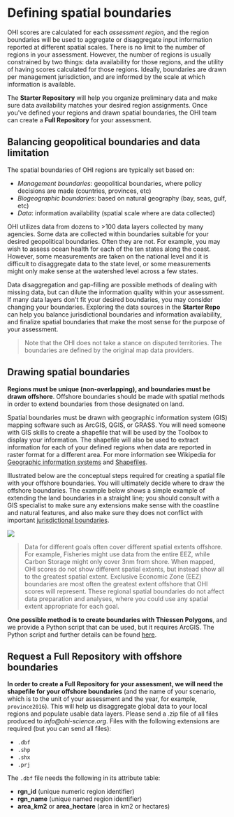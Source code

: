 # Defining spatial boundaries

OHI scores are calculated for each _assessment region_, and the region boundaries will be used to aggregate or disaggregate input information reported at different spatial scales. There is no limit to the number of regions in  your assessment. However, the number of regions is usually constrained by two things: data availability for those regions, and the utility of having scores calculated for those regions. Ideally, boundaries are drawn per management jurisdiction, and are informed by the scale at which information is available.

The **Starter Repository** will help you organize preliminary data and make sure data availability matches your desired region assignments. Once you've defined your regions and drawn spatial boundaries, the OHI team can create a **Full Repository** for your assessment.  

## Balancing geopolitical boundaries and data limitation

The spatial boundaries of OHI regions are typically set based on:

- _Management boundaries_: geopolitical boundaries, where policy decisions are made (countries, provinces, etc)
- _Biogeographic boundaries_: based on natural geography (bay, seas, gulf, etc)
- _Data_: information availability (spatial scale where are data collected)

OHI utilizes data from dozens to >100 data layers collected by many agencies. Some data are collected within boundaries suitable for your desired geopolitical boundaries. Often they are not. For example, you may wish to assess ocean health for each of the ten states along the coast. However, some measurements are taken on the national level and it is difficult to disaggregate data to the state level, or some measurements might only make sense at the watershed level across a few states.

Data disaggregation and gap-filling are possible methods of dealing with missing data, but can dilute the information quality within your assessment. If many data layers don't fit your desired boundaries, you may consider changing your boundaries. Exploring the data sources in the **Starter Repo** can help you balance jurisdictional boundaries and information availability, and finalize spatial boundaries that make the most sense for the purpose of your assessment.

> Note that the OHI does not take a stance on disputed territories. The boundaries are defined by the original map data providers.

## Drawing spatial boundaries

**Regions must be unique (non-overlapping), and boundaries must be drawn offshore**. Offshore boundaries should be made with spatial methods in order to extend boundaries from those designated on land.  

Spatial boundaries must be drawn with geographic information system (GIS) mapping software such as ArcGIS, QGIS, or GRASS. You will need someone with GIS skills to create a shapefile that will be used by the Toolbox to display your information. The shapefile will also be used to extract information for each of your defined regions when data are reported in raster format for a different area. For more information see Wikipedia for [Geographic information systems](https://en.wikipedia.org/wiki/Geographic_information_system) and [Shapefiles](http://en.wikipedia.org/wiki/Shapefile).

Illustrated below are the conceptual steps required for creating a spatial file with your offshore boundaries. You will ultimately decide where to draw the offshore boundaries. The example below shows a simple example of extending the land boundaries in a straight line; you should consult with a GIS specialist to make sure any extensions make sense with the coastline and natural features, and also make sure they does not conflict with important [jurisdictional boundaries](http://ohi-science.org/manual/#strategically-define-spatial-boundaries-balance-information-availability-and-decision-making-scales).

![](https://docs.google.com/drawings/d/17G4bcyoFg8kaEGys_6aA7dQEPVteHPQBk9YQl4iA6Dw/pub?w=960&h=720)

> Data for different goals often cover different spatial extents offshore. For example, Fisheries might use data from the entire EEZ, while Carbon Storage might only cover 3nm from shore. When mapped, OHI scores do not show different spatial extents, but instead show all to the greatest spatial extent. Exclusive Economic Zone (EEZ) boundaries are most often the greatest extent offshore that OHI scores will represent. These regional spatial boundaries do not affect data preparation and analyses, where you could use any spatial extent appropriate for each goal.  

**One possible method is to create boundaries with Thiessen Polygons**, and we provide a Python script that can be used, but it requires ArcGIS. The Python script and further details can be found [here](http://ohi-science.org/pages/create_regions.html).

<!-- It can also be done in [R](http://gis.stackexchange.com/questions/136542/r-function-for-thiessen-polygons).  -->


## Request a Full Repository with offshore boundaries

**In order to create a Full Repository for your assessment, we will need the shapefile for your offshore boundaries** (and the name of your scenario, which is to the unit of your assessment and the year, for example, `province2016`). This will help us disaggregate global data to your local regions and populate usable data layers. Please send a .zip file of all files produced to _info@ohi-science.org_. Files with the following extensions are required (but you can send all files):

- `.dbf`
- `.shp`
- `.shx`
- `.prj`

The `.dbf` file needs the following in its attribute table:

- **rgn_id** (unique numeric region identifier)
- **rgn_name** (unique named region identifier)
- **area_km2** or **area_hectare** (area in km2 or hectares)

<!---From Mel: I just looked at what R produces for shapefiles, and it is: .dbf, .prj, .shp, .shx
shp = boundaries
dbf = database (attribute table)
prj = projection information
not sure what shx is....
So I am guessing that is all that is really needed.--->

<!-- Using Thiessen Polygons, offshore boundaries are created with the following steps.

1. Start with land-based boundaries
2. Draw offshore buffers for each region  
3. But the buffers overlap
4. For the Thiessen Polygon approach, the overlap is divided
5. To produce the borders between the regions

![image](https://docs.google.com/drawings/d/17qXZ8Ah6WPYhP1_RQOsIA5gHBNlP8mGAFcDIxkizM58/pub?w=960&h=720) -->

<!-- ## Buffers

When drawing your regions, it is also a good idea to create _inland and offshore_ buffers that will be used to extract data in your assessment. Buffers are not necessary for display in the WebApp but they will be important for later layer preparation. For example, the global assessment used coastal population information, and raster data were available for entire countries. This meant that 'coastal' had to be defined: for global assessments it was defined as 25 miles from the coast. To extract just the coastal population from the population raster file, we created a 25 mile inland buffer for each reporting region. But to extract mangrove data for each region from raster files, global assessments used 1km inland and 1km offshore as the buffer.  

At this point, you may not know which buffers you will need, as they depend on the data available, your goal models and definitions. Some buffers used in the global assessments were 1km inland, 25miles inland, 1km offshore, 3nm offshore.-->
